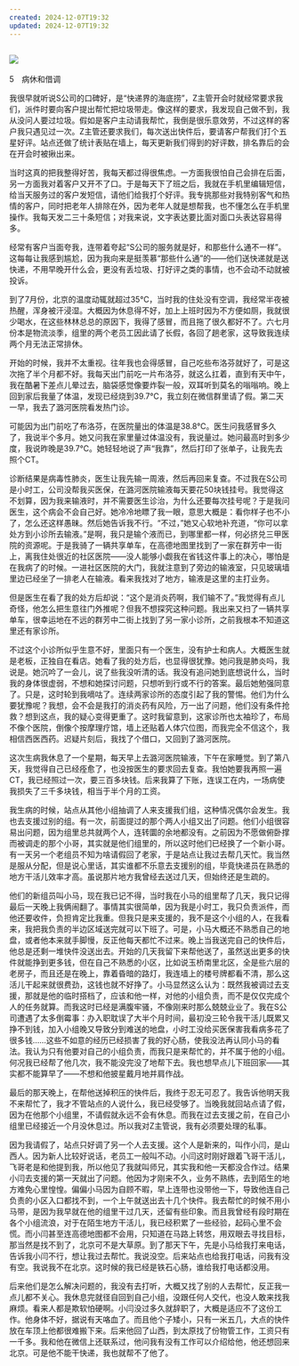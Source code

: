 ```yaml
---
created: 2024-12-07T19:32
updated: 2024-12-07T19:32
---
```

   

## ![](epub/我在北京送快递%20(胡安焉)%20(Z-Library)/images/00001.png)  
5　病休和借调

我很早就听说S公司的口碑好，是“快递界的海底捞”，Z主管开会时就经常要求我们，派件时要向客户提出帮忙把垃圾带走。像这样的要求，我发现自己做不到，我从没问人要过垃圾。假如是客户主动请我帮忙，我倒是很乐意效劳，不过这样的客户我只遇见过一次。Z主管还要求我们，每次送出快件后，要请客户帮我们打个五星好评。站点还做了统计表贴在墙上，每天更新我们得到的好评数，排名靠后的会在开会时被揪出来。

当时这真的把我整得好苦，我每天都过得很焦虑。一方面我很怕自己会排在后面，另一方面我对着客户又开不了口。于是每天下了班之后，我就在手机里编辑短信，给当天服务过的客户发短信，请他们给我打个好评。我专挑那些对我特别客气和热情的客户，同时把老年人排除在外，因为老年人就是想帮我，也不懂怎么在手机里操作。我每天发二三十条短信；对我来说，文字表达要比面对面口头表达容易得多。

经常有客户当面夸我，连带着夸起“S公司的服务就是好，和那些什么通不一样”。这每每让我感到尴尬，因为我向来是挺羡慕“那些什么通”的——他们送快递就是送快递，不用早晚开什么会，更没有丢垃圾、打好评之类的事情，也不会动不动就被投诉。

  

到了7月份，北京的温度动辄就超过35℃，当时我的住处没有空调，我经常半夜被热醒，浑身被汗浸湿。大概因为休息得不好，加上上班时因为不方便如厕，我就很少喝水，在这些林林总总的原因下，我得了感冒，而且拖了很久都好不了。六七月份本是物流淡季，组里的两个老员工因此请了长假，各回了趟老家，这导致我连续两个月无法正常排休。

开始的时候，我并不太重视。往年我也会得感冒，自己吃些布洛芬就好了，可是这次拖了半个月都不好。我每天出门前吃一片布洛芬，就这么扛着，直到有天中午，我在酷暑下差点儿晕过去，脑袋感觉像要炸裂一般，双耳听到莫名的嗡嗡响。晚上回到家后我量了体温，发现已经烧到39.7℃，我立刻在微信群里请了假。第二天一早，我去了潞河医院看发热门诊。

可能因为出门前吃了布洛芬，在医院量出的体温是38.8℃。医生问我感冒多久了，我说半个多月。她又问我在家里量过体温没有，我说量过。她问最高时到多少度，我说昨晚是39.7℃。她轻轻地说了声“我靠”，然后打印了张单子，让我先去照个CT。

诊断结果是病毒性肺炎，医生让我先输一周液，然后再回来复查。不过我在S公司是小时工，公司没帮我买医保，在潞河医院输液每天要花50块钱挂号。我觉得这不划算，因为我来输液时，并不需要医生诊治，为什么还要每次挂号呢？于是我问医生，这个病会不会自己好。她冷冷地瞟了我一眼，意思大概是：看你样子也不小了，怎么还这样愚昧。然后她告诉我不行。“不过，”她又心软地补充道，“你可以拿处方到小诊所去输液。”是啊，我只是输个液而已，到哪里都一样，何必挤兑三甲医院的资源呢。于是我骑了一辆共享单车，在高德地图里找到了一家在群芳中一街上，离我住处很近的社区医院——没人能够小觑我在省钱这件事上的决心，哪怕是在我病了的时候。一进社区医院的大门，我就注意到了旁边的输液室，只见玻璃墙里边已经坐了一排老人在输液。看来我找对了地方，输液是这里的主打业务。

但是医生在看了我的处方后却说：“这个是消炎药啊，我们输不了。”我觉得有点儿奇怪，他怎么把生意往门外推呢？但我不想探究这种问题。我出来又扫了一辆共享单车，很幸运地在不远的群芳中二街上找到了另一家小诊所，之前我根本不知道这里还有家诊所。

不过这个小诊所似乎生意不好，里面只有一个医生，没有护士和病人。大概医生就是老板，正独自在看店。她看了我的处方后，也显得很犹豫。她问我是肺炎吗，我说是。她沉吟了一会儿，说了些我没听清的话。我没有追问她到底想说什么，当时我的身体很虚弱，不想和她探讨问题，只想听到行或不行的答案。最后她勉强同意了。只是，这时轮到我嘀咕了。连续两家诊所的态度引起了我的警惕。他们为什么要犹豫呢？我想，会不会是我打的消炎药有风险，万一出了问题，他们没有条件抢救？想到这点，我的疑心变得更重了。这时我留意到，这家诊所也太袖珍了，布局不像个医院，倒像个按摩理疗馆，墙上还贴着人体穴位图，而我完全不信这个，我相信西医西药。迟疑片刻后，我找了个借口，又回到了潞河医院。

  

这次生病我休息了一个星期，每天早上去潞河医院输液，下午在家睡觉。到了第八天，我觉得自己已经痊愈了，也没按医生的要求回去复查。我怕她要我再照一遍CT，我已经照过一次，要三百多块钱。后来我算了下账，连误工在内，一场病使我损失了三千多块钱，相当于半个月的工资。

我生病的时候，站点从其他小组抽调了人来支援我们组，这种情况偶尔会发生。我也去支援过别的组。有一次，前面提过的那个两人小组又出了问题。他们小组很容易出问题，因为组里总共就两个人，连转圜的余地都没有。之前因为不愿做俯卧撑而被调走的那个小哥，其实就是他们组里的，所以这时他们已经换了一个新小哥。有一天另一个老组员不知为啥请假回了老家，于是站点让我过去帮几天忙。我当然是服从分配，但是说心里话，其实谁都不乐意去支援别的组，毕竟快递员在熟悉的地方干活儿效率才高。虽说那片地方我曾经去送过几天，但始终还是生疏的。

他们的新组员叫小马，现在我已记不得，当时我在小马的组里帮了几天，我只记得最后一天晚上我俩闹翻了。事情其实很简单，因为我是小时工，我只负责派件，而他还要收件，负担肯定比我重。但我只是来支援的，我不是这个小组的人，在我看来，我把我负责的半边区域送完就可以下班了。可是，小马大概还不熟悉自己的地盘，或者他本来就手脚慢，反正他每天都忙不过来。晚上当我送完自己的快件后，他总是还剩一堆快件没送出去。开始的几天我留下来帮他送了，虽然送出更多的快件就能挣到更多钱，但在自己不熟悉的小区，比如说玉桥南里北区，全是些六层的老房子，而且还是在晚上，靠着昏暗的路灯，我连墙上的楼号牌都看不清，那么这活儿干起来就很费劲，这钱也就不好挣了。小马显然这么认为：既然我被调过去支援，那就是他的临时搭档了，应该和他一样，对他的小组负责，而不是仅仅完成个人的任务就算。而我这时已经是满腹牢骚，不像刚来时那么兢兢业业了。我在S公司遭遇了太多倒霉事：办入职耽误了大半个月时间，最初没三轮令我干活儿既累又挣不到钱，加入小组晚又导致分到难送的地盘，小时工没给买医保害我看病多花了很多钱……这些不如意的经历已经损害了我的好心肠，使我没法再认同小马的看法。我认为只有他要对自己的小组负责，而我只是来帮忙的，并不属于他的小组。何况我已经帮了他几次，我不能没完没了地帮下去。我也想早点儿下班回家——其实都不能算早了——不想和他披星戴月地并肩作战。

最后的那天晚上，在帮他送掉积压的快件后，我终于忍无可忍了。我告诉他明天我不来帮忙了，我才不管站点的人说什么，我已经受够了。当晚我就回站点请了假，因为在他那个小组里，不请假就永远不会有休息。而我在过去支援之前，在自己小组里已经接近一个月没休息过。所以我对Z主管说，我有必须要处理的私事。

因为我请假了，站点只好调了另一个人去支援。这个人是新来的，叫作小闫，是山西人。因为新人比较好说话，老员工一般叫不动。小闫这时刚好跟着飞哥干活儿，飞哥老是和他提到我，所以他见了我就叫师兄，其实我和他一天都没合作过。结果小闫去支援的第一天就出了问题。他因为才刚来不久，业务不熟练，去到陌生的地方难免心里惶惶。偏偏小马因为自顾不暇，早上连带也没带他一下，导致他连自己负责的小区入口都找不到，一个上午就送出去十几个快件。我去帮忙的时候不用小马带，是因为我早就在他的组里干过几天，还留有些印象。而且我曾经有段时期在各个小组流浪，对于在陌生地方干活儿，我已经积累了一些经验，起码心里不会慌。而小闫甚至连高德地图都不会用，只知道在马路上转悠，用双眼去寻找目标，那当然是找不到了，北京可不是大草原。到了那天下午，先是小马给我打来电话，告诉我小闫不行，想让我过去帮忙。我说没空。后来站点也给我打电话，问我有没有空。我说我不在北京。这时候的我已经是铁石心肠，谁给我打电话都没用。

后来他们是怎么解决问题的，我没有去打听，大概又找了别的人去帮忙，反正我一点儿都不关心。我休息完就径自回到自己小组，没跟任何人交代，也没人敢来找我麻烦。看来人都是欺软怕硬啊。小闫没过多久就辞职了，大概是适应不了这份工作。他身体不好，据说有天咯血了。而且他个子矮小，只有一米五几，大点的快件放在车顶上他都很难搬下来。后来他回了山西，到太原找了份物管工作，工资只有一千多。我和他在微信上还联系过，他问我有没有工作可以介绍给他，他还想回来北京。可是他不能干快递，我也就帮不了他了。